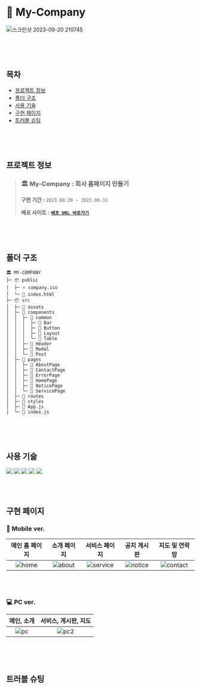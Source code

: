 # 🏢 My-Company 
![스크린샷 2023-09-20 210745](https://github.com/hyeonbinnn/my-company/assets/117449788/96fb4f07-edae-4fe9-b518-d314be4db88c)

<br>
<br>
<br>

## 목차
- [프로젝트 정보](#프로젝트-정보)
- [폴더 구조](#폴더-구조)
- [사용 기술](#사용-기술)
- [구현 페이지](#구현-페이지)
- [트러블 슈팅](#트러블-슈팅)

<br>
<br>
<br>

## 프로젝트 정보

> ### 🏛️ My-Company : 회사 홈페이지 만들기
> **구현 기간 :**  `2023.08.20 ~ 2023.08.31` <br>
>
> **배포 사이트 :**  <strong>[`배포 URL 바로가기`](https://my-companyyy.netlify.app)</strong>

<br>
<br>
<br>

## 폴더 구조
```
🏛️ MY-COMPANY
├─ 📦 public
│  ├─ ⭐ company.ico
│  └─ 📃 index.html
├─ 📦 src
│  ├─ 📂 assets
│  ├─ 📂 components
│  │  ├─ 📂 common
│  │  │  ├─ 📂 Bar
│  │  │  ├─ 📂 Button
│  │  │  ├─ 📂 Layout
│  │  │  └─ 📂 Table
│  │  ├─ 📂 Header
│  │  ├─ 📂 Modal
│  │  └─ 📂 Post
│  ├─ 📂 pages
│  │  ├─ 📂 AboutPage
│  │  ├─ 📂 ContactPage
│  │  ├─ 📂 ErrorPage
│  │  ├─ 📂 HomePage
│  │  ├─ 📂 NoticePage
│  │  └─ 📂 ServicePage
│  ├─ 📂 routes
│  ├─ 📂 styles
|  ├─ 📜 App.js
|  └─ 📜 index.js
```

<br>
<br>
<br>

## 사용 기술

<div>
<img src="https://img.shields.io/badge/HTML5-E34F26?style=flat-square&logo=html5&logoColor=white">
<img src="https://img.shields.io/badge/CSS3-1572B6?style=flat-square&logo=css3&logoColor=white">
<img src="https://img.shields.io/badge/JavaScript-F7DF1E?style=flat-square&logo=javascript&logoColor=black">
<img src="https://img.shields.io/badge/React-61DAFB?style=flat-square&logo=react&logoColor=black">
<img src="https://img.shields.io/badge/Styled Components-DB7093?style=flat-square&logo=styled components&logoColor=white">
</div>

<br>
<br>
<br>

## 구현 페이지

### 📱 Mobile ver.

|   메인 홈 페이지   |   소개 페이지    |  서비스 페이지  | 공지 게시판 | 지도 및 연락망 |
| :---------: | :---------: | :---------: | :---------: | :---------: |
| ![home](https://github.com/hyeonbinnn/my-company/assets/117449788/ead60c7c-3e1a-48bb-b312-89421c6e8b4b) | ![about](https://github.com/hyeonbinnn/my-company/assets/117449788/d5115ce4-4412-4936-a21f-98276833ca4f) | ![service](https://github.com/hyeonbinnn/my-company/assets/117449788/d32bf6a9-ffd8-4793-97dd-f501a796ae34) | ![notice](https://github.com/hyeonbinnn/my-company/assets/117449788/7c970fbc-830b-4975-b05b-7fa739949bea) | ![contact](https://github.com/hyeonbinnn/my-company/assets/117449788/3465701c-128f-4c26-95e9-fdcf7531a1b6) |

<br>
<br>

### 💻 PC ver.

|   메인, 소개   |   서비스, 게시판, 지도    |
| :---------: | :---------: |
| ![pc](https://github.com/hyeonbinnn/my-company/assets/117449788/2f69bf18-42fa-45e0-a6a1-9e229aeb0b7d) | ![pc2](https://github.com/hyeonbinnn/my-company/assets/117449788/4bfdc7ee-eceb-4d27-92e3-5f1ad63ca41d) |


<br>
<br>
<br>

## 트러블 슈팅

